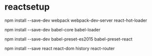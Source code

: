 # reactsetup


npm install --save-dev webpack webpack-dev-server react-hot-loader

npm install --save-dev babel-core babel-loader

npm install --save-dev babel-preset-es2015 babel-preset-react

npm install --save react react-dom history react-router

